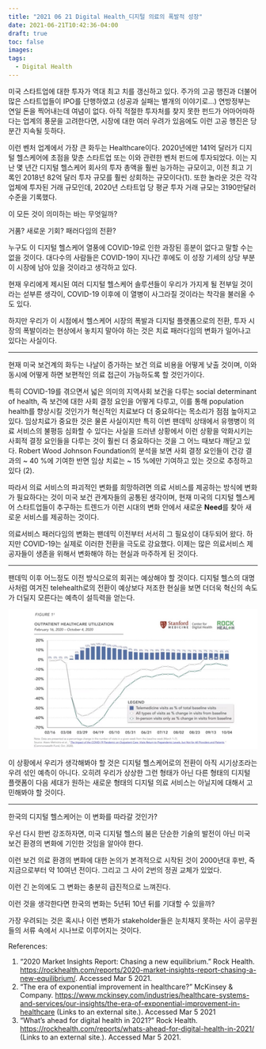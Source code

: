 ```yaml
---
title: "2021 06 21 Digital Health_디지털 의료의 폭발적 성장"
date: 2021-06-21T10:42:36-04:00
draft: true
toc: false
images:
tags: 
  - Digital Health
---
```


미국 스타트업에 대한 투자가 역대 최고 치를 갱신하고 있다. 주가의 고공 행진과 더불어 많은 스타트업들이 IPO를 단행하였고 (성공과 실패는 별개의 이야기로...) 연방정부는 연일 돈을 찍어내는데 여념이 없다. 아직 적절한 투자처를 찾지 못한 펀드가 어마어마하다는 업계의 풍문을 고려한다면, 시장에 대한 여러 우려가 있음에도 이런 고공 행진은 당분간 지속될 듯하다. 

이런 벤처 업계에서 가장 큰 화두는 Healthcare이다. 2020년에만 141억 달러가 디지털 헬스케어에 초점을 맞춘 스타트업 또는 이와 관련한 벤처 펀드에 투자되었다. 이는 지난 몇 년간 디지털 헬스케어 회사의 투자 총액을 훨씬 능가하는 규모이고, 이전 최고 기록인 2018년 82억 달러 투자 규모를 훨씬 상회하는 규모이다(1). 또한 놀라운 것은 각각 업체에 투자된 거래 규모인데, 2020년 스타트업 당 평균 투자 거래 규모는 3190만달러 수준을 기록했다.

이 모든 것이 의미하는 바는 무엇일까?

거품? 새로운 기회? 패러다임의 전환?

누구도 이 디지털 헬스케어 열풍에 COVID-19로 인한 과장된 흥분이 없다고 말할 수는 없을 것이다. 대다수의 사람들은 COVID-19이 지나간 후에도 이 성장 기세의 상당 부분이 시장에 남아 있을 것이라고 생각하고 있다. 

현재 우리에게 제시된 여러 디지털 헬스케어 솔루션들이 우리가 가지게 될 전부일 것이라는 섣부른 생각이, COVID-19 이후에 이 열병이 사그라질 것이라는 착각을 불러올 수도 있다. 

하지만 우리가 이 시점에서 헬스케어 시장의 폭발과 디지털 플랫폼으로의 전환, 투자 시장의 폭발이라는 현상에서 놓치지 말아야 하는 것은 치료 패러다임의 변화가 일어나고 있다는 사실이다.

-----------------------------------

현재 미국 보건계의 화두는 나날이 증가하는 보건 의료 비용을 어떻게 낮출 것이며, 이와 동시에 어떻게 하면 보편적인 의료 접근이 가능하도록 할 것인가이다.

특히 COVID-19를 겪으면서 넓은 의미의 지역사회 보건을 다루는 social determinant of health, 즉 보건에 대한 사회 결정 요인을 어떻게 다루고, 이를 통해 population health를 향상시킬 것인가가 혁신적인 치료보다 더 중요하다는 목소리가 점점 높아지고 있다.
임상치료가 중요한 것은 물론 사실이지만 특히 이번 팬데믹 상태에서 유행병이 의료 서비스의 불평등 심화할 수 있다는 사실을 드러낸 상황에서 이런 상황을 악화시키는 사회적 결정 요인들을 다루는 것이 훨씬 더 중요하다는 것을 그 어느 때보다 깨닫고 있다. Robert Wood Johnson Foundation의 분석을 보면 사회 결정 요인들이 건강 결과의 ~ 40 %에 기여한 반면 임상 치료는 ~ 15 %에만 기여하고 있는 것으로 추정하고 있다 (2).

따라서 의료 서비스의 파괴적인 변화를 희망하려면 의료 서비스를 제공하는 방식에 변화가 필요하다는 것이 미국 보건 관계자들의 공통된 생각이며, 현재 미국의 디지털 헬스케어 스타트업들이 추구하는 트렌드가 이런 시대의 변화 안에서 새로운 **Need**를 찾아 새로운 서비스를 제공하는 것이다.  

의료서비스 패러다임의 변화는 팬데믹 이전부터 서서히 그 필요성이 대두되어 왔다. 하지만 COVID-19는 실제로 이러한 전환을 극도로 강요했다. 이제는 많은 의료서비스 제공자들이 생존을 위해서 변화해야 하는 현실과 마주하게 된 것이다. 

-------------------------------

팬데믹 이후 어느정도 이전 방식으로의 회귀는 예상해야 할 것이다. 디지털 헬스의 대명사처럼 여겨진 telehealth로의 전환이 예상보다 저조한 현실을 보면 더더욱 혁신의 속도가 더딜지 모른다는 예측이 설득력을 얻는다. 

![img](1.jpg)

이 상황에서 우리가 생각해봐야 할 것은 디지털 헬스케어로의 전환이 아직 시기상조라는 우려 섞인 예측이 아니다. 오히려 우리가 상상한 그런 형태가 아닌 다른 형태의 디지털 플랫폼이 다음 세대가 원하는 새로운 형태의 디지털 의료 서비스는 아닐지에 대해서 고민해봐야 할 것이다. 
 
------------------------------

한국의 디지털 헬스케어는 이 변화를 따라갈 것인가?

우선 다시 한번 강조하자면, 미국 디지털 헬스의 붐은 단순한 기술의 발전이 아닌 미국 보건 환경의 변화에 기인한 것임을 알아야 한다. 

이런 보건 의료 환경의 변화에 대한 논의가 본격적으로 시작된 것이 2000년대 후반, 즉 지금으로부터 약 10여년 전이다. 그리고 그 사이 2번의 정권 교체가 있었다. 

이런 긴 논의에도 그 변화는 충분히 급진적으로 느껴진다. 

이런 것을 생각한다면 한국의 변화는 5년뒤 10년 뒤를 기대할 수 있을까?

가장 우려되는 것은 혹시나 이런 변화가 stakeholder들은 눈치채지 못하는 사이 공무원들의 서류 속에서 시나브로 이루어지는 것이다. 

References:

1. “2020 Market Insights Report: Chasing a new equilibrium.” Rock Health. https://rockhealth.com/reports/2020-market-insights-report-chasing-a-new-equilibrium/. Accessed Mar 5 2021.
2. “The era of exponential improvement in healthcare?” McKinsey & Company. https://www.mckinsey.com/industries/healthcare-systems-and-services/our-insights/the-era-of-exponential-improvement-in-healthcare (Links to an external site.). Accessed Mar 5 2021
3. “What’s ahead for digital health in 2021?” Rock Health. https://rockhealth.com/reports/whats-ahead-for-digital-health-in-2021/ (Links to an external site.). Accessed Mar 5 2021.